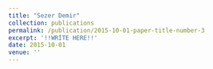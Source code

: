 ```yaml
---
title: "Sezer Demir"
collection: publications
permalink: /publication/2015-10-01-paper-title-number-3
excerpt: '!!WRİTE HERE!!'
date: 2015-10-01
venue: ''
---
```

